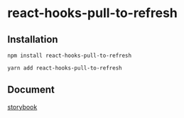 # react-hooks-pull-to-refresh

## Installation

```npm
npm install react-hooks-pull-to-refresh
```

```yarn
yarn add react-hooks-pull-to-refresh
```

## Document

[storybook]()

